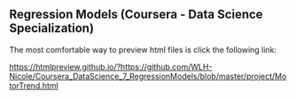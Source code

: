 ## Regression Models (Coursera - Data Science Specialization) 

The most comfortable way to preview html files is click the following link: 

https://htmlpreview.github.io/?https://github.com/WLH-Nicole/Coursera_DataScience_7_RegressionModels/blob/master/project/MotorTrend.html

